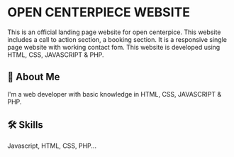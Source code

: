 
# OPEN CENTERPIECE WEBSITE

This is an official landing page website for open centerpice. 
This website includes a call to action section, a booking section. It is a responsive single page website with working contact fom.
This website is developed using 
HTML, CSS, JAVASCRIPT & PHP.
## 🚀 About Me
I'm a web developer with basic knowledge in HTML, CSS, JAVASCRIPT & PHP.


## 🛠 Skills
Javascript, HTML, CSS, PHP...

